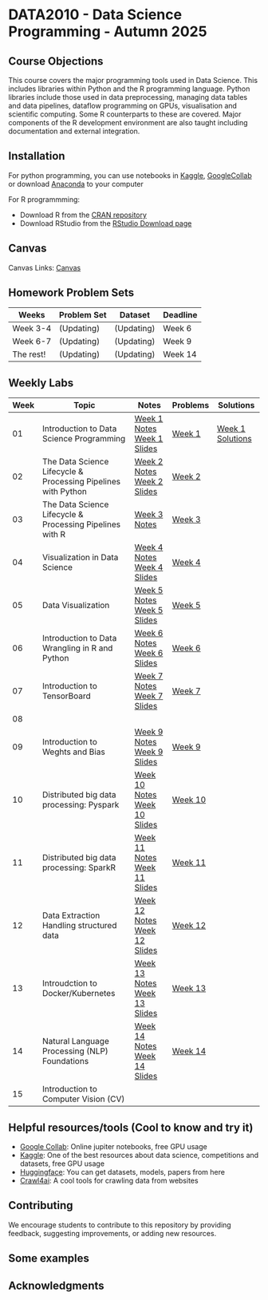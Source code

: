 # DATA2010 - Data Science Programming - Autumn 2025

## Course Objections
This course covers the major programming tools used in Data Science. This includes libraries within Python and the R programming language. Python libraries include those used in data preprocessing, managing data tables and data pipelines, dataflow programming on GPUs, visualisation and scientific computing. Some R counterparts to these are covered. Major components of the R development environment are also taught including documentation and external integration.

## Installation
For python programming, you can use notebooks in [Kaggle](https://www.kaggle.com/), [GoogleCollab](https://colab.research.google.com/) or download [Anaconda](https://www.anaconda.com/download) to your computer

For R programmming:
- Download R from the [CRAN repository](https://cran.r-project.org/)
- Download RStudio from the [RStudio Download page](https://www.rstudio.com/products/rstudio/download/)
## Canvas

Canvas Links: [Canvas](https://vinuni.instructure.com/courses/2819)

## Homework Problem Sets

| Weeks | Problem Set | Dataset | Deadline |
| --- | --- | --- | --- |
| Week 3-4 | (Updating)| (Updating) | Week 6 |
| Week 6-7 | (Updating)| (Updating) | Week 9 |
| The rest! | (Updating)| (Updating) | Week 14|

## Weekly Labs

| Week | Topic | Notes | Problems | Solutions |
| --- | --- | --- | --- | --- |
| 01 | Introduction to Data Science Programming | [Week 1 Notes](https://simplesymphony.notion.site/Week-1-250cbbea3c3c80938466f2f58f53722f?source=copy_link) [Week 1 Slides](https://www.canva.com/design/DAGwJbJl_YM/neqmhNEaIfc1eZXnf_9ehg/edit?utm_content=DAGwJbJl_YM&utm_campaign=designshare&utm_medium=link2&utm_source=sharebutton) | [Week 1](Week_01/Week1.md) | [Week 1 Solutions](Week_01/solutions) |
| 02 | The Data Science Lifecycle & Processing Pipelines with Python | [Week 2 Notes](https://simplesymphony.notion.site/Week-2-250cbbea3c3c809cab6acc154c68e34b?source=copy_link) [Week 2 Slides](https://www.canva.com/design/DAGwJbhtH7w/QYYfyFpqrrwQteZ4v7ZDxQ/edit?utm_content=DAGwJbhtH7w&utm_campaign=designshare&utm_medium=link2&utm_source=sharebutton) | [Week 2](Week_02/Week2.md) | |
| 03 | The Data Science Lifecycle & Processing Pipelines with R | [Week 3 Notes](https://simplesymphony.notion.site/Week-3-R-Fundamentals-I-261cbbea3c3c80048d8ef38b95c1b234?source=copy_link) |[Week 3](Week_03/Week3.md) | |
| 04 | Visualization in Data Science | [Week 4 Notes](https://simplesymphony.notion.site/Week-4-R-Fundamentals-II-261cbbea3c3c809f8a85ca5c3dafe32c?source=copy_link) [Week 4 Slides](https://www.canva.com/design/DAGxt2Eu3V8/9CwTFcmdR-wLMpjH2bO-Hg/edit?utm_content=DAGxt2Eu3V8&utm_campaign=designshare&utm_medium=link2&utm_source=sharebutton) |[Week 4](Week_04/Week4.md) | |
| 05 | Data Visualization | [Week 5 Notes](https://simplesymphony.notion.site/Week-5-Python-for-Data-Science-I-NumPy-Pandas-261cbbea3c3c805b957af1d1b77005bd?source=copy_link) [Week 5 Slides](https://www.canva.com/design/DAGxtzQ4g1A/FtloRifZdvLA_C_9kwyMkg/edit?utm_content=DAGxtzQ4g1A&utm_campaign=designshare&utm_medium=link2&utm_source=sharebutton) |[Week 5](Week_05/Week5.md) | |
| 06 | Introduction to Data Wrangling in R and Python | [Week 6 Notes](https://simplesymphony.notion.site/Week-6-Python-for-Data-Science-II-Data-Handling-Plotting-261cbbea3c3c80fbb575e00c1d517851?source=copy_link) [Week 6 Slides](https://www.canva.com/design/DAGxt05Gw6Q/W-Jc0tmkiMNSV1HlauWuoA/edit?utm_content=DAGxt05Gw6Q&utm_campaign=designshare&utm_medium=link2&utm_source=sharebutton) |[Week 6](Week_06/Week6.md) | |
| 07 | Introduction to TensorBoard| [Week 7 Notes](https://simplesymphony.notion.site/Week-7-Data-Wrangling-in-R-with-tidyverse-261cbbea3c3c804a9478dc6ddd8d144a?source=copy_link) [Week 7 Slides](https://www.canva.com/design/DAGxt_sicvo/o-i7wL05i5_Pz8iqJyoC1Q/edit?utm_content=DAGxt_sicvo&utm_campaign=designshare&utm_medium=link2&utm_source=sharebutton) |[Week 7](Week_07/Week1.md) | |
| 08 |  |  || |
| 09 | Introduction to Weghts and Bias | [Week 9 Notes](https://simplesymphony.notion.site/Week-9-Data-Visualisation-in-Python-and-R-261cbbea3c3c80768f6ad20a42667339?source=copy_link) [Week 9 Slides](https://www.canva.com/design/DAGxt4AL6Mw/vrKN_01XS5evoibvx8TAWQ/edit?utm_content=DAGxt4AL6Mw&utm_campaign=designshare&utm_medium=link2&utm_source=sharebutton) |[Week 9](Week_09/Week9.md) | |
| 10 | Distributed big data processing: Pyspark  | [Week 10 Notes](https://simplesymphony.notion.site/Week-10-Data-Extraction-Wrangling-I-261cbbea3c3c8054a340c73f4f9db054?source=copy_link) [Week 10 Slides](https://www.canva.com/design/DAGxt_LGw1M/bnkCsq8y0xg8zM8mJ1_JqA/edit?utm_content=DAGxt_LGw1M&utm_campaign=designshare&utm_medium=link2&utm_source=sharebutton) |[Week 10](Week_10/Week10.md) | |
| 11 | Distributed big data processing: SparkR | [Week 11 Notes](https://simplesymphony.notion.site/Week-11-Data-Extraction-Wrangling-II-261cbbea3c3c804f93ffda527404dd94?source=copy_link) [Week 11 Slides](https://www.canva.com/design/DAGxt1tz9B8/X9FOybUtH3oT3nLhQ13Ysg/edit?utm_content=DAGxt1tz9B8&utm_campaign=designshare&utm_medium=link2&utm_source=sharebutton) |[Week 11](Week_11/Week11.md) | |
| 12 | Data Extraction Handling structured data | [Week 12 Notes](https://simplesymphony.notion.site/Week-12-Introduction-to-GPU-based-Processing-261cbbea3c3c80af95fed7d0b16833ca?source=copy_link) [Week 12 Slides](https://www.canva.com/design/DAGxt_ROR1k/2X259hL8Cjz4Hl8pdSzt_Q/edit?utm_content=DAGxt_ROR1k&utm_campaign=designshare&utm_medium=link2&utm_source=sharebutton) |[Week 12](Week_12/Week12.md) | |
| 13 | Introudction to Docker/Kubernetes | [Week 13 Notes](https://simplesymphony.notion.site/Week-13-Applied-GPU-based-Data-Processing-261cbbea3c3c80149336f8e290327346?source=copy_link) [Week 13 Slides](https://www.canva.com/design/DAGxtzlcqL0/yyZ27ma-iBzJMcIbRcQFOQ/edit?utm_content=DAGxtzlcqL0&utm_campaign=designshare&utm_medium=link2&utm_source=sharebutton) |[Week 13](Week_13/Week13.md) | |
| 14 | Natural Language Processing (NLP) Foundations | [Week 14 Notes](https://simplesymphony.notion.site/Week-14-Integrated-Project-Workshop-261cbbea3c3c806e9342eef2c64ebe92?source=copy_link) [Week 14 Slides](https://www.canva.com/design/DAGxt9w3Zzo/hDLFZ90HtzmtBfcI0cmSbA/edit?utm_content=DAGxt9w3Zzo&utm_campaign=designshare&utm_medium=link2&utm_source=sharebutton) |[Week 14](Week_14/Week14.md) | |
| 15 | Introduction to Computer Vision (CV) |  || |

## Helpful resources/tools (Cool to know and try it)
- [Google Collab](https://colab.research.google.com/): Online jupiter notebooks, free GPU usage
- [Kaggle](https://www.kaggle.com/): One of the best resources about data science, competitions and datasets, free GPU usage
- [Huggingface](https://huggingface.co/): You can get datasets, models, papers from here
- [Crawl4ai](https://github.com/unclecode/crawl4ai): A cool tools for crawling data from websites

## Contributing

We encourage students to contribute to this repository by providing feedback, suggesting improvements, or adding new resources.

## Some examples


## Acknowledgments
